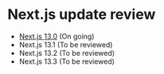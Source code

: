 # Next.js update review

- [Next.js 13.0](v13.0/README.md) (On going)
- Next.js 13.1 (To be reviewed)
- Next.js 13.2 (To be reviewed)
- Next.js 13.3 (To be reviewed)
